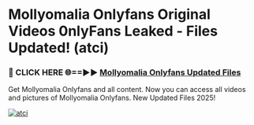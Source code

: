 # Mollyomalia Onlyfans Original Videos 0nlyFans Leaked - Files Updated! (atci)

<h3>🔴 CLICK HERE 🌐==►► <a href="https://tinyurl.com/ehrbuxhb" rel="nofollow">Mollyomalia Onlyfans Updated Files</a></h3>

Get Mollyomalia Onlyfans and all content. Now you can access all videos and pictures of Mollyomalia Onlyfans. New Updated Files 2025!

[![atci](https://i.imgur.com/lVYEuWS.gif)](https://tinyurl.com/ehrbuxhb)
